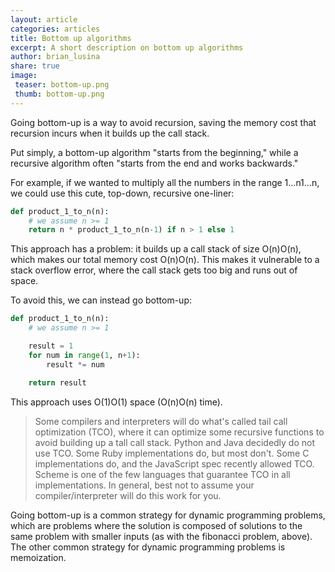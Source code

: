 ```yaml
---
layout: article
categories: articles
title: Bottom up algorithms
excerpt: A short description on bottom up algorithms
author: brian_lusina
share: true
image:
 teaser: bottom-up.png
 thumb: bottom-up.png
---
```


Going bottom-up is a way to avoid recursion, saving the memory cost that recursion incurs when it builds up the call stack.

Put simply, a bottom-up algorithm "starts from the beginning," while a recursive algorithm often "starts from the end and works backwards."

For example, if we wanted to multiply all the numbers in the range 1...n1...n, we could use this cute, top-down, recursive one-liner:

``` python
def product_1_to_n(n):
    # we assume n >= 1
    return n * product_1_to_n(n-1) if n > 1 else 1
```

This approach has a problem: it builds up a call stack of size O(n)O(n), which makes our total memory cost O(n)O(n). This makes it vulnerable to a stack overflow error, where the call stack gets too big and runs out of space.

To avoid this, we can instead go bottom-up:

``` python
def product_1_to_n(n):
	# we assume n >= 1

    result = 1
    for num in range(1, n+1):
        result *= num

    return result
```

This approach uses O(1)O(1) space (O(n)O(n) time).

> Some compilers and interpreters will do what's called tail call optimization (TCO), where it can optimize some recursive functions to avoid building up a tall call stack. Python and Java decidedly do not use TCO. Some Ruby implementations do, but most don't. Some C implementations do, and the JavaScript spec recently allowed TCO. Scheme is one of the few languages that guarantee TCO in all implementations. In general, best not to assume your compiler/interpreter will do this work for you.

Going bottom-up is a common strategy for dynamic programming problems, which are problems where the solution is composed of solutions to the same problem with smaller inputs (as with the fibonacci problem, above). The other common strategy for dynamic programming problems is memoization.
